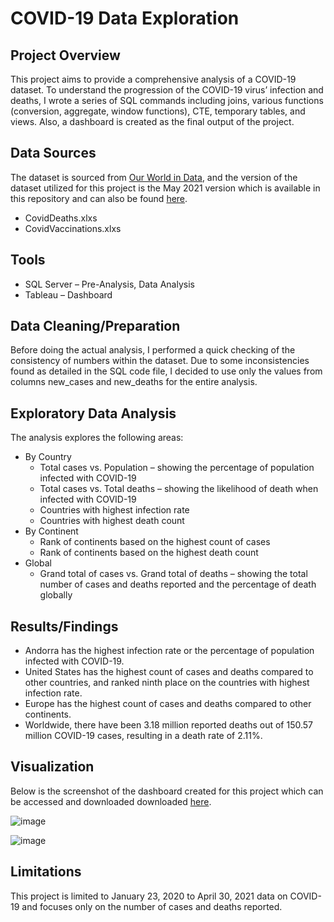 # COVID-19 Data Exploration


## Project Overview
This project aims to provide a comprehensive analysis of a COVID-19 dataset. To understand the progression of the COVID-19 virus’ infection and deaths, I wrote a series of SQL commands including joins, various functions (conversion, aggregate, window functions), CTE, temporary tables, and views.  Also, a dashboard is created as the final output of the project.

## Data Sources
The dataset is sourced from [Our World in Data](https://ourworldindata.org/covid-deaths), and the version of the dataset utilized for this project is the May 2021 version which is available in this repository and can also be found [here](https://github.com/AlexTheAnalyst/PortfolioProjects/blob/main/CovidDeaths.xlsx). 
- CovidDeaths.xlxs
- CovidVaccinations.xlxs

## Tools
- SQL Server – Pre-Analysis, Data Analysis
- Tableau – Dashboard 

## Data Cleaning/Preparation
Before doing the actual analysis, I performed a quick checking of the consistency of numbers within the dataset. Due to some inconsistencies found as detailed in the SQL code file, I decided to use only the values from columns new_cases and new_deaths for the entire analysis. 

## Exploratory Data Analysis
The analysis explores the following areas: 
- By Country
  -	Total cases vs. Population – showing the percentage of population infected with COVID-19
  -	Total cases vs. Total deaths – showing the likelihood of death when infected with COVID-19
  -	Countries with highest infection rate
  -	Countries with highest death count
- By Continent
  -	Rank of continents based on the highest count of cases
  -	Rank of continents based on the highest death count
- Global
  - Grand total of cases vs. Grand total of deaths – showing the total number of cases and deaths reported and the percentage of death globally 

## Results/Findings
- Andorra has the highest infection rate or the percentage of population infected with COVID-19.
- United States has the highest count of cases and deaths compared to other countries, and ranked ninth place on the countries with highest infection rate.  
- Europe has the highest count of cases and deaths compared to other continents. 
- Worldwide, there have been 3.18 million reported deaths out of 150.57 million COVID-19 cases, resulting in a death rate of 2.11%.


## Visualization
Below is the screenshot of the dashboard created for this project which can be accessed and downloaded downloaded [here](https://public.tableau.com/app/profile/charmaine.santiago/viz/COVID-19CasesDeathTracker/ByContinentDashboard).

![image](https://github.com/CharmaineSantiago/covid19-data-exploration/assets/158445656/e1ef14cd-acf7-4b82-b15b-36b6e226bc85)

![image](https://github.com/CharmaineSantiago/covid19-data-exploration/assets/158445656/3c1f8463-3778-4588-ae3e-42a2db35388a)


## Limitations
This project is limited to January 23, 2020 to April 30, 2021 data on COVID-19 and focuses only on the number of cases and deaths reported. 


